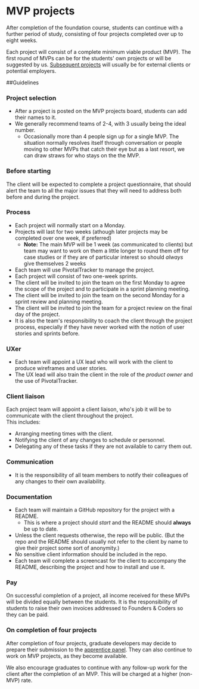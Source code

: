# MVP projects

After completion of the foundation course, students can continue with a further period of study, consisting of four projects completed over up to eight weeks.

Each project will consist of a complete minimum viable product (MVP). The first round of MVPs can be for the students' own projects or will be suggested by us. [Subsequent projects](http://foundersandcoders.org/mvp) will usually be for external clients or potential employers.

##Guidelines

### Project selection

+ After a project is posted on the MVP projects board, students can add their names to it.
+ We generally recommend teams of 2-4, with 3 usually being the ideal number.
  + Occasionally more than 4 people sign up for a single MVP. The situation normally resolves itself through conversation or people moving to other MVPs that catch their eye but as a last resort, we can draw straws for who stays on the the MVP.


### Before starting

The client will be expected to complete a project questionnaire, that should alert the team to all the major issues that they will need to address both before and during the project.

### Process

+ Each project will normally start on a Monday.
+ Projects will last for two weeks (athough later projects may be completed over one week, if preferred)
  + **Note:** The main MVP will be 1 week (as communicated to clients) but team may want to work on them a little longer to round them off for case studies or if they are of particular interest so should _always_ give themselves 2 weeks
+ Each team will use PivotalTracker to manage the project.
+ Each project will consist of two one-week sprints.
+ The client will be invited to join the team on the first Monday to agree the scope of the project and to participate in a sprint planning meeting.
+ The client will be invited to join the team on the second Monday for a sprint review and planning meeting.
+ The client will be invited to join the team for a project review on the final day of the project.
+ It is also the team's responsibility to coach the client through the project process, especially if they have never worked with the notion of user stories and sprints before.


### UXer

+ Each team will appoint a UX lead who will work with the client to produce wireframes and user stories.
+ The UX lead will also train the client in the role of the *product owner* and the use of PivotalTracker.

### Client liaison
Each project team will appoint a client liaison, who's job it will be to communicate with the client throughout the project.    
This includes:
+ Arranging meeting times with the client.
+ Notifying the client of any changes to schedule or personnel.
+ Delegating any of these tasks if they are not available to carry them out.

### Communication

+ It is the responsibility of all team members to notify their colleagues of any changes to their own availability.

### Documentation

+ Each team will maintain a GitHub repository for the project with a README.
  + This is where a project should _start_ and the README should **always** be up to date.
+ Unless the client requests otherwise, the repo will be public. (But the repo and the README should usually not refer to the client by name to give their project some sort of anonymity.)
+ No sensitive client information should be included in the repo.
+ Each team will complete a screencast for the client to accompany the README, describing the project and how to install and use it.

### Pay

On successful completion of a project, all income received for these MVPs will be divided equally between the students. It is the responsibility of students to raise their own invoices addressed to Founders & Coders so they can be paid.

### On completion of four projects

After completion of four projects, graduate developers may decide to prepare their submission to the [apprentice panel](/journey.md). They can also continue to work on MVP projects, as they become available.

We also encourage graduates to continue with any follow-up work for the client after the completion of an MVP. This will be charged at a higher (non-MVP) rate.
